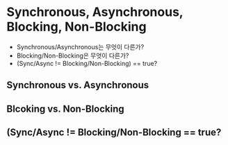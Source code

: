 # Synchronous, Asynchronous, Blocking, Non-Blocking    
- Synchronous/Asynchronous는 무엇이 다른가?  
- Blocking/Non-Blocking은 무엇이 다른가?
- (Sync/Async != Blocking/Non-Blocking) == true?  

## Synchronous vs. Asynchronous  

## Blcoking vs. Non-Blocking  

## (Sync/Async != Blocking/Non-Blocking == true?  
